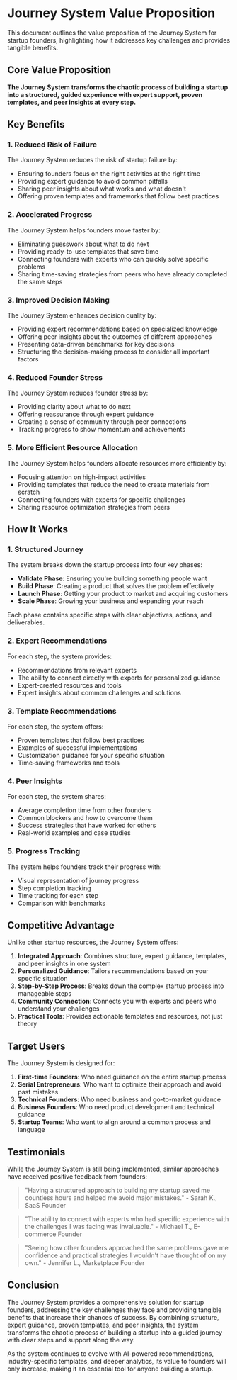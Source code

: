 # Journey System Value Proposition

This document outlines the value proposition of the Journey System for startup founders, highlighting how it addresses key challenges and provides tangible benefits.

## Core Value Proposition

**The Journey System transforms the chaotic process of building a startup into a structured, guided experience with expert support, proven templates, and peer insights at every step.**

## Key Benefits

### 1. Reduced Risk of Failure

The Journey System reduces the risk of startup failure by:

- Ensuring founders focus on the right activities at the right time
- Providing expert guidance to avoid common pitfalls
- Sharing peer insights about what works and what doesn't
- Offering proven templates and frameworks that follow best practices

### 2. Accelerated Progress

The Journey System helps founders move faster by:

- Eliminating guesswork about what to do next
- Providing ready-to-use templates that save time
- Connecting founders with experts who can quickly solve specific problems
- Sharing time-saving strategies from peers who have already completed the same steps

### 3. Improved Decision Making

The Journey System enhances decision quality by:

- Providing expert recommendations based on specialized knowledge
- Offering peer insights about the outcomes of different approaches
- Presenting data-driven benchmarks for key decisions
- Structuring the decision-making process to consider all important factors

### 4. Reduced Founder Stress

The Journey System reduces founder stress by:

- Providing clarity about what to do next
- Offering reassurance through expert guidance
- Creating a sense of community through peer connections
- Tracking progress to show momentum and achievements

### 5. More Efficient Resource Allocation

The Journey System helps founders allocate resources more efficiently by:

- Focusing attention on high-impact activities
- Providing templates that reduce the need to create materials from scratch
- Connecting founders with experts for specific challenges
- Sharing resource optimization strategies from peers

## How It Works

### 1. Structured Journey

The system breaks down the startup process into four key phases:

- **Validate Phase**: Ensuring you're building something people want
- **Build Phase**: Creating a product that solves the problem effectively
- **Launch Phase**: Getting your product to market and acquiring customers
- **Scale Phase**: Growing your business and expanding your reach

Each phase contains specific steps with clear objectives, actions, and deliverables.

### 2. Expert Recommendations

For each step, the system provides:

- Recommendations from relevant experts
- The ability to connect directly with experts for personalized guidance
- Expert-created resources and tools
- Expert insights about common challenges and solutions

### 3. Template Recommendations

For each step, the system offers:

- Proven templates that follow best practices
- Examples of successful implementations
- Customization guidance for your specific situation
- Time-saving frameworks and tools

### 4. Peer Insights

For each step, the system shares:

- Average completion time from other founders
- Common blockers and how to overcome them
- Success strategies that have worked for others
- Real-world examples and case studies

### 5. Progress Tracking

The system helps founders track their progress with:

- Visual representation of journey progress
- Step completion tracking
- Time tracking for each step
- Comparison with benchmarks

## Competitive Advantage

Unlike other startup resources, the Journey System offers:

1. **Integrated Approach**: Combines structure, expert guidance, templates, and peer insights in one system
2. **Personalized Guidance**: Tailors recommendations based on your specific situation
3. **Step-by-Step Process**: Breaks down the complex startup process into manageable steps
4. **Community Connection**: Connects you with experts and peers who understand your challenges
5. **Practical Tools**: Provides actionable templates and resources, not just theory

## Target Users

The Journey System is designed for:

1. **First-time Founders**: Who need guidance on the entire startup process
2. **Serial Entrepreneurs**: Who want to optimize their approach and avoid past mistakes
3. **Technical Founders**: Who need business and go-to-market guidance
4. **Business Founders**: Who need product development and technical guidance
5. **Startup Teams**: Who want to align around a common process and language

## Testimonials

While the Journey System is still being implemented, similar approaches have received positive feedback from founders:

> "Having a structured approach to building my startup saved me countless hours and helped me avoid major mistakes." - Sarah K., SaaS Founder

> "The ability to connect with experts who had specific experience with the challenges I was facing was invaluable." - Michael T., E-commerce Founder

> "Seeing how other founders approached the same problems gave me confidence and practical strategies I wouldn't have thought of on my own." - Jennifer L., Marketplace Founder

## Conclusion

The Journey System provides a comprehensive solution for startup founders, addressing the key challenges they face and providing tangible benefits that increase their chances of success. By combining structure, expert guidance, proven templates, and peer insights, the system transforms the chaotic process of building a startup into a guided journey with clear steps and support along the way.

As the system continues to evolve with AI-powered recommendations, industry-specific templates, and deeper analytics, its value to founders will only increase, making it an essential tool for anyone building a startup.
